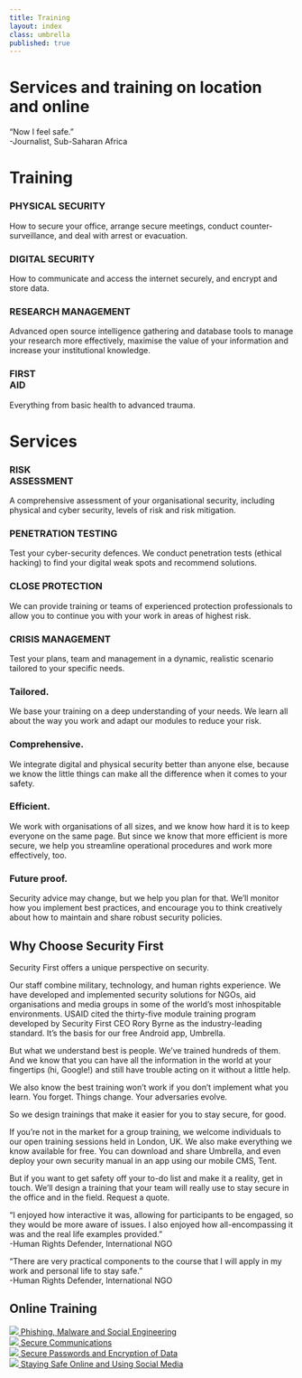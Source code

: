 ```yaml
---
title: Training
layout: index
class: umbrella
published: true
---
```

<div class="intro">
  <div class="container">
    <div class="row">
      <div class="col-12">
        <div class="d-none d-lg-block spacer-top100"></div>
        <h1 class="">Services and training on location and online</h1>
        <div class="home-description spacer-bottom100">
          <p>“Now I feel safe.” <br> -Journalist, Sub-Saharan Africa</p>
        </div>
      </div>
    </div>
  </div>
</div>
<div class="container service-list">
  <div class="row">
    <div class="col-lg-12 spacer-top100">
      <h1>Training</h1>
    </div>
    <div class="col-lg-3">
      <div class="service-title">
        <h3 class="green">PHYSICAL SECURITY</h3>
      </div>
      <p class="service-icon">
        <i class="fa fa-eye"></i>
      </p>
      <p>How to secure your office, arrange secure meetings, conduct counter-surveillance, and deal with arrest or evacuation.</p>
    </div>
    <div class="col-lg-3">
      <div class="service-title">
        <h3 class="green">DIGITAL SECURITY</h3>
      </div>
      <p class="service-icon">
        <i class="fa fa-keyboard"></i>
      </p>
      <p>How to communicate and access the internet securely, and encrypt and store data.</p>
    </div>
    <div class="col-lg-3">
      <div class="service-title">
        <h3 class="green">RESEARCH MANAGEMENT</h3>
      </div>
      <p class="service-icon">
        <i class="fa fa-archive"></i>
      </p>
      <p>Advanced open source intelligence gathering and database tools to manage your research more effectively, maximise the
        value of your information and increase your institutional knowledge.
      </p>
    </div>
    <div class="col-lg-3">
      <div class="service-title">
        <h3 class="green">FIRST<br>AID</h3>
      </div>
      <p class="service-icon">
        <i class="fa fa-medkit"></i>
      </p>
      <p>Everything from basic health to advanced trauma.</p>
    </div>
  </div>
</div>
<div class="container service-list">
  <div class="row">
    <div class="col-lg-12">
      <h1>Services</h1>
    </div>
    <div class="col-lg-3">
      <div class="service-title">
        <h3 class="green">RISK<br>ASSESSMENT</h3>
      </div>
      <p class="service-icon">
        <i class="fa fa-sitemap"></i>
      </p>
      <p>A comprehensive assessment of your organisational security, including physical and cyber security, levels of risk and
        risk mitigation.
      </p>
    </div>
    <div class="col-lg-3">
      <div class="service-title">
        <h3 class="green">PENETRATION TESTING</h3>
      </div>
      <p class="service-icon">
        <i class="fa fa-cogs"></i>
      </p>
      <p>Test your cyber-security defences. We conduct penetration tests (ethical hacking) to find your digital weak spots and
        recommend solutions.
      </p>
    </div>
    <div class="col-lg-3">
      <div class="service-title">
        <h3 class="green">CLOSE PROTECTION</h3>
      </div>
      <p class="service-icon">
        <i class="fa fa-street-view"></i>
      </p>
      <p>We can provide training or teams of experienced protection professionals to allow you to continue you with your work
        in areas of highest risk.
      </p>
    </div>
    <div class="col-lg-3">
      <div class="service-title">
        <h3 class="green">CRISIS MANAGEMENT</h3>
      </div>
      <p class="service-icon">
        <i class="fa fa-flag"></i>
      </p>
      <p>Test your plans, team and management in a dynamic, realistic scenario tailored to your specific needs.</p>
    </div>
  </div>
</div>
<div class="section-gray">
  <div class="container">
    <div class="row">
      <div class="col-lg-8 offset-lg-2 center">
        <h3 class="center green">Tailored.</h3>
        <p class="grey s0">We base your training on a deep understanding of your needs. We learn all about the way you work and adapt our modules to reduce your risk.</p>
        <h3 class="center green">Comprehensive.</h3>
        <p class="grey spacer-bottom30">We integrate digital and physical security better than anyone else, because we know the little things can make all the difference when it comes to your safety.</p>
        <h3 class="center green">Efficient.</h3>
        <p class="grey spacer-bottom30">We work with organisations of all sizes, and we know how hard it is to keep everyone on the same page. But since we know that more efficient is more secure, we help you streamline operational procedures and work more effectively, too.</p>
        <h3 class="center green">Future proof.</h3>
        <p class="grey spacer-bottom30">Security advice may change, but we help you plan for that. We’ll monitor how you implement best practices, and encourage you to think creatively about how to maintain and share robust security policies.</p>
      </div>
    </div>
  </div>
</div>

<div class="container">
  <div class="row">
    <div class="col-12 spacer-top70"></div>
    <div class="col-lg-8 offset-lg-2 spacer-top70 spacer-bottom100">
      <h2>Why Choose Security First</h2>
      <p>Security First offers a unique perspective on security.</p>
      <p>Our staff combine military, technology, and human rights experience. We have developed and implemented security solutions for NGOs, aid organisations and media groups in some of the world’s most inhospitable environments. USAID cited the thirty-five module training program developed by Security First CEO Rory Byrne as the industry-leading standard. It’s the basis for our free Android app, Umbrella.</p>
      <p>But what we understand best is people. We’ve trained hundreds of them. And we know that you can have all the information in the world at your fingertips (hi, Google!) and still have trouble acting on it without a little help.</p>
      <p>We also know the best training won’t work if you don’t implement what you learn. You forget. Things change. Your adversaries evolve.</p>
      <p>So we design trainings that make it easier for you to stay secure, for good.</p>
    </div>
  </div>
</div>

<div class="intro">
  <div class="container">
    <div class="row">
      <div class="col-lg-8 offset-lg-2 spacer-top100 spacer-bottom100">
        <p>If you’re not in the market for a group training, we welcome individuals to our open training sessions held in London, UK. We also make everything we know available for free. You can download and share Umbrella, and even deploy your own security manual in an app using our mobile CMS, Tent.</p>  
        <p>But if you want to get safety off your to-do list and make it a reality, get in touch. We’ll design a training that your team will really use to stay secure in the office and in the field. Request a quote. 
        </p>
      </div>
    </div>
  </div>
</div>

<div class="section-gray">
  <div class="container">
    <div class="row">
      <div class="col-lg-6">
        <p>“I enjoyed how interactive it was, allowing for participants to be engaged, so they would be more aware of issues. I also enjoyed how all-encompassing it was and the real life examples provided.”<br>
          -Human Rights Defender, International NGO
        </p>
      </div>
      <div class="col-lg-6">
        <p>“There are very practical components to the course that I will apply in my work and personal life to stay safe.”<br>
          -Human Rights Defender, International NGO
        </p>
      </div>
    </div>
  </div>
</div>
<div class="container spacer-bottom100 spacer-top100">
  <div class="row video-list">
    <div class="col-lg-12 text-center">
      <h2 class="green">Online Training</h2>
    </div>
    <div class="clearfix"></div>
    <div class="col-lg-6 video-item">
      <a target="_blank" href="https://advocacyassembly.org/en/courses/30/#/chapter/1/lesson/1">
        <img class="img-fluid" src="/imgs/screenshot-phishing.png"/>
        <span class="lesson-text">
          Phishing, Malware and Social Engineering
        </span>
      </a>
    </div>
    <div class="col-lg-6 video-item">
      <a target="_blank" href="https://advocacyassembly.org/en/courses/33/#/chapter/1/lesson/1">
        <img class="img-fluid" src="/imgs/screenshot-communication.png" />
        <span class="lesson-text">
          Secure Communications
        </span>
      </a>
    </div>
    <div class="col-lg-6 video-item">
      <a target="_blank" href="https://advocacyassembly.org/en/courses/31/#/chapter/1/lesson/1">
        <img class="img-fluid" src="/imgs/screenshot-password.png" />
        <span class="lesson-text">
          Secure Passwords and Encryption of Data
        </span>
      </a>
    </div>
    <div class="col-lg-6 video-item">
      <a target="_blank" href="https://advocacyassembly.org/en/courses/32/#/chapter/1/lesson/1">
        <img class="img-fluid" src="/imgs/screenshot-safe.png" />
        <span class="lesson-text">
          Staying Safe Online and Using Social Media
        </span>
      </a>
    </div>
  </div>
</div>
